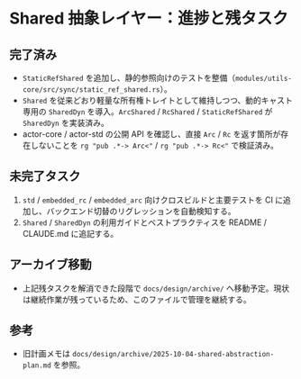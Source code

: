 # Shared 抽象レイヤー：進捗と残タスク

## 完了済み
- `StaticRefShared` を追加し、静的参照向けのテストを整備（`modules/utils-core/src/sync/static_ref_shared.rs`）。
- `Shared` を従来どおり軽量な所有権トレイトとして維持しつつ、動的キャスト専用の `SharedDyn` を導入。`ArcShared` / `RcShared` / `StaticRefShared` が `SharedDyn` を実装済み。
- actor-core / actor-std の公開 API を確認し、直接 `Arc` / `Rc` を返す箇所が存在しないことを `rg "pub .*-> Arc<"` / `rg "pub .*-> Rc<"` で検証済み。

## 未完了タスク
1. `std` / `embedded_rc` / `embedded_arc` 向けクロスビルドと主要テストを CI に追加し、バックエンド切替のリグレッションを自動検知する。
2. `Shared` / `SharedDyn` の利用ガイドとベストプラクティスを README / CLAUDE.md に追記する。

## アーカイブ移動
- 上記残タスクを解消できた段階で `docs/design/archive/` へ移動予定。現状は継続作業が残っているため、このファイルで管理を継続する。

## 参考
- 旧計画メモは `docs/design/archive/2025-10-04-shared-abstraction-plan.md` を参照。
